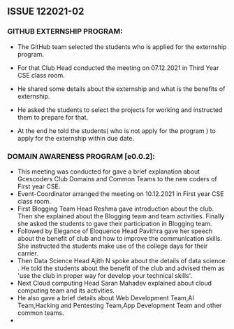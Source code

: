 ## ISSUE 122021-02

### GITHUB EXTERNSHIP PROGRAM:

- The GitHub team selected the students who is applied for the externship program.

- For that Club Head conducted the meeting on 07.12.2021 in Third Year CSE class room.

- He shared some details about the externship and what is the benefits of externship.

- He asked  the students to select the projects for working and instructed  them to prepare for that.

- At the end he told the students( who is not apply for the program ) to apply for the externship within  due date.

  

### DOMAIN AWARENESS PROGRAM [e0.0.2]:

- This meeting was conducted for gave a brief explanation about Gcescoders  Club Domains and Common Teams to the new coders of First year CSE.
- Event-Coordinator arranged the meeting on 10.12.2021 in First year CSE class room.
- First Blogging Team Head Reshma gave introduction about the club. Then she explained about the Blogging team and team activities. Finally she asked the students to gave their  participation in   Blogging team.
- Followed by Elegance of Eloquence Head Pavithra gave her speech about the benefit of club and how to improve the communication skills. She instructed the students make use of the college days for their carrier.
- Then Data Science Head Ajith N spoke about the details of data science . He told the students about the benefit of the club and advised them as 'use the club in proper way for develop your technical skills'.
- Next Cloud computing Head Saran Mahadev explained about cloud computing team and its activities.
- He also gave a brief details about Web Development Team,AI Team,Hacking and Pentesting Team,App Development Team and other common teams.
- 
